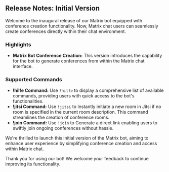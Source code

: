 ## Release Notes: Initial Version

Welcome to the inaugural release of our Matrix bot equipped with conference creation functionality. Now, Matrix chat users can seamlessly create conferences directly within their chat environment.

### Highlights

- **Matrix Bot Conference Creation:** This version introduces the capability for the bot to generate conferences from within the Matrix chat interface.

### Supported Commands

- **!hilfe Command:** Use `!hilfe` to display a comprehensive list of available commands, providing users with quick access to the bot's functionalities.
- **!jitsi Command:** Use `!jitsi` to Instantly initiate a new room in Jitsi if no room is specified in the current room description. This command streamlines the creation of conference rooms.
- **!join Command:** Use `!join` to Generate a direct link enabling users to swiftly join ongoing conferences without hassle.

We're thrilled to launch this initial version of the Matrix bot, aiming to enhance user experience by simplifying conference creation and access within Matrix chat.

Thank you for using our bot! We welcome your feedback to continue improving its functionality.
